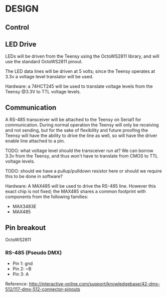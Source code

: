 DESIGN
======

Control
-------

LED Drive
---------

LEDs will be driven from the Teensy using the OctoWS2811 library, and will
use the standard OctoWS2811 pinout.

The LED data lines will be driven at 5 volts; since the Teensy operates at 3.3v
a voltage level translator will be used.

Hardware: a 74HCT245 will be used to translate voltage levels from the Teensy
@3.3V to TTL voltage levels.

Communication
-------------

A RS-485 transceiver will be attached to the Teensy on Serial1 for communication.
During normal operation the Teensy will only be receiving and not sending, but
for the sake of flexibility and future proofing the Teensy will have the ability
to drive the line as well, so will have the driver enable line attached to a pin.

TODO: what voltage level should the transceiver run at? We can borrow 3.3v from the
Teensy, and thus won't have to translate from CMOS to TTL voltage levels.

TODO: should we have a pullup/pulldown resistor here or should we require this to
be done in software?

Hardware: A MAX485 will be used to drive the RS-485 line. However this exact chip
is not fixed; the MAX485 shares a common footprint with components from the following
families:

  * MAX3483E
  * MAX485

Pin breakout
------------

OctoWS2811

### RS-485 (Pseudo DMX)

  * Pin 1: gnd
  * Pin 2: ~B
  * Pin 3: A


Reference: http://interactive-online.com/support/knowledgebase/42-dmx-512/117-dmx-512-connector-pinouts

